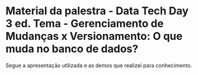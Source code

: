 # Material da palestra - Data Tech Day 3 ed. Tema - Gerenciamento de Mudanças x Versionamento: O que muda no banco de dados?

Segue a apresentação utilizada e as demos que realizei para conhecimento.
